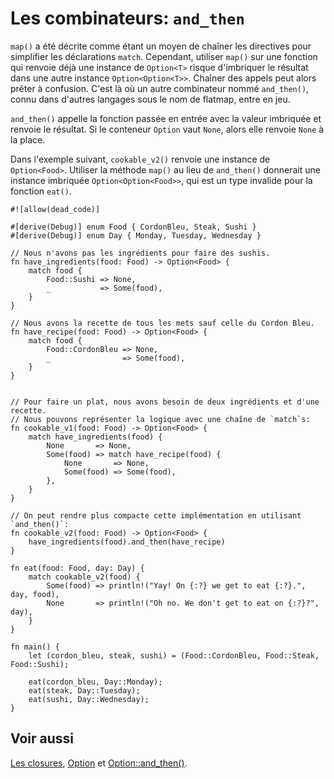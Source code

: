 # Les combinateurs: `and_then`

`map()` a été décrite comme étant un moyen de chaîner les directives pour simplifier les déclarations `match`. Cependant, utiliser `map()` sur une fonction qui renvoie déjà une instance de `Option<T>` risque d'imbriquer le résultat dans une autre instance `Option<Option<T>>`. Chaîner des appels peut alors prêter à confusion. C'est là où un autre combinateur nommé `and_then()`, connu dans d'autres langages sous le nom de flatmap, entre en jeu.

`and_then()` appelle la fonction passée en entrée avec la valeur imbriquée et renvoie le résultat. Si le conteneur `Option` vaut `None`, alors elle renvoie `None` à la place.

Dans l'exemple suivant, `cookable_v2()` renvoie une instance de `Option<Food>`. Utiliser la méthode `map()` au lieu de `and_then()` donnerait une instance imbriquée `Option<Option<Food>>`, qui est un type invalide pour la fonction `eat()`.

```rust,editable
#![allow(dead_code)]

#[derive(Debug)] enum Food { CordonBleu, Steak, Sushi }
#[derive(Debug)] enum Day { Monday, Tuesday, Wednesday }

// Nous n'avons pas les ingrédients pour faire des sushis.
fn have_ingredients(food: Food) -> Option<Food> {
    match food {
        Food::Sushi => None,
        _           => Some(food),
    }
}

// Nous avons la recette de tous les mets sauf celle du Cordon Bleu.
fn have_recipe(food: Food) -> Option<Food> {
    match food {
        Food::CordonBleu => None,
        _                => Some(food),
    }
}


// Pour faire un plat, nous avons besoin de deux ingrédients et d'une recette.
// Nous pouvons représenter la logique avec une chaîne de `match`s:
fn cookable_v1(food: Food) -> Option<Food> {
    match have_ingredients(food) {
        None       => None,
        Some(food) => match have_recipe(food) {
            None       => None,
            Some(food) => Some(food),
        },
    }
}

// On peut rendre plus compacte cette implémentation en utilisant `and_then()`:
fn cookable_v2(food: Food) -> Option<Food> {
    have_ingredients(food).and_then(have_recipe)
}

fn eat(food: Food, day: Day) {
    match cookable_v2(food) {
        Some(food) => println!("Yay! On {:?} we get to eat {:?}.", day, food),
        None       => println!("Oh no. We don't get to eat on {:?}?", day),
    }
}

fn main() {
    let (cordon_bleu, steak, sushi) = (Food::CordonBleu, Food::Steak, Food::Sushi);

    eat(cordon_bleu, Day::Monday);
    eat(steak, Day::Tuesday);
    eat(sushi, Day::Wednesday);
}

```

## Voir aussi

[Les closures][closures], [Option][option] et [Option::and_then()][andthen].

[closures]: ../chapitre8/closures.html
[option]: https://doc.rust-lang.org/std/option/enum.Option.html
[andthen]: https://doc.rust-lang.org/std/option/enum.Option.html#method.and_then

